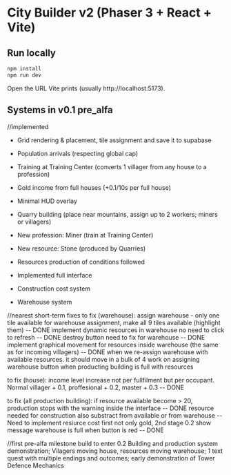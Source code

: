 # City Builder v2 (Phaser 3 + React + Vite)

## Run locally

```bash
npm install
npm run dev
```

Open the URL Vite prints (usually http://localhost:5173).

## Systems in v0.1 pre_alfa
//implemented
- Grid rendering & placement, tile assignment and save it to supabase
- Population arrivals (respecting global cap)
- Training at Training Center (converts 1 villager from any house to a profession)
- Gold income from full houses (+0.1/10s per full house)

- Minimal HUD overlay
- Quarry building (place near mountains, assign up to 2 workers; miners or villagers)
- New profession: Miner (train at Training Center)
- New resource: Stone (produced by Quarries)

- Resources production of conditions followed
- Implemented full interface
- Construction cost system
- Warehouse system


//nearest short-term fixes
to fix (warehouse):
assign warehouse - only one tile available for warehouse assignment, make all 9 tiles available (highlight them) -- DONE
implement dynamic resources in warehouse no need to click to refresh -- DONE
destroy button need to fix for warehouse -- DONE
implement graphical movement for resources inside warehouse (the same as for incoming villagers) -- DONE
when we re-assign warehouse with available resources. it should move in a bulk of 4
work on assigning warehouse button when producting building is full with resources

to fix (house):
income level increase not per fullfilment but per occupant. Normal villager + 0.1, proffesional + 0.2, master + 0.3 -- DONE

to fix (all production building):
if resource available become > 20, production stops with the warning inside the interface -- DONE
resource needed for construction also substract from available or from warehouse -- Need to implement resiurce cost first not only gold, 2nd stage 0.2
show message warehouse is full when button is red -- DONE

//first pre-alfa milestone build to enter 0.2
Building and production system demonstration;
Vilagers moving house, resources moving warehouse;
1 text quest with multiple endings and outcomes;
early demonstration of Tower Defence Mechanics
